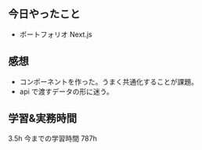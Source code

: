 ## 今日やったこと

- ポートフォリオ Next.js

## 感想

- コンポーネントを作った。うまく共通化することが課題。
- api で渡すデータの形に迷う。

## 学習&実務時間

3.5h
今までの学習時間 787h
